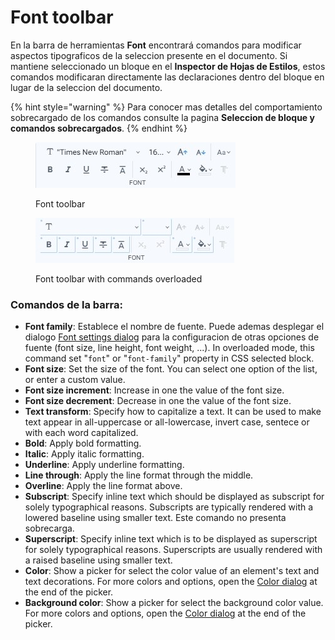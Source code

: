 # Font toolbar

En la barra de herramientas **Font** encontrará comandos para modificar aspectos tipograficos de la seleccion presente en el documento. Si mantiene seleccionado un bloque en el **Inspector de Hojas de Estilos**, estos comandos modificaran directamente las declaraciones dentro del bloque en lugar de la seleccion del documento.&#x20;

{% hint style="warning" %}
Para conocer mas detalles del comportamiento sobrecargado de los comandos consulte la pagina **Seleccion de bloque y comandos sobrecargados**.
{% endhint %}

<div>

<figure><img src="../../.gitbook/assets/toolbars-font.jpg" alt=""><figcaption><p>Font toolbar</p></figcaption></figure>

 

<figure><img src="../../.gitbook/assets/toolbars-font-overloaded.jpg" alt=""><figcaption><p>Font toolbar with commands overloaded</p></figcaption></figure>

</div>

### Comandos de la barra:

* **Font family**: Establece el nombre de fuente. Puede ademas desplegar el dialogo [Font settings dialog](../dialogs/font-settings-dialog.md) para la configuracion de otras opciones de fuente (font size, line height, font weight, ...). In overloaded mode, this command set "`font`" or "`font-family`" property in CSS selected block.
* **Font size**: Set the size of the font. You can select one option of the list, or enter a custom value.
* **Font size increment**: Increase in one the value of the font size.
* **Font size decrement**: Decrease in one the value of the font size.
* **Text transform**: Specify how to capitalize a text. It can be used to make text appear in all-uppercase or all-lowercase, invert case, sentece or with each word capitalized.
* **Bold**: Apply bold formatting.
* **Italic**: Apply italic formatting.
* **Underline**: Apply underline formatting.
* **Line through**: Apply the line format through the middle.
* **Overline**: Apply the line format above.
* **Subscript**: Specify inline text which should be displayed as subscript for solely typographical reasons. Subscripts are typically rendered with a lowered baseline using smaller text. Este comando no presenta sobrecarga.
* **Superscript**: Specify inline text which is to be displayed as superscript for solely typographical reasons. Superscripts are usually rendered with a raised baseline using smaller text.
* **Color**: Show a picker for select the color value of an element's text and text decorations. For more colors and options, open the [Color dialog](../dialogs/color-dialog.md) at the end of the picker.
* **Background color**: Show a picker for select the background color value. For more colors and options, open the [Color dialog](../dialogs/color-dialog.md) at the end of the picker.
